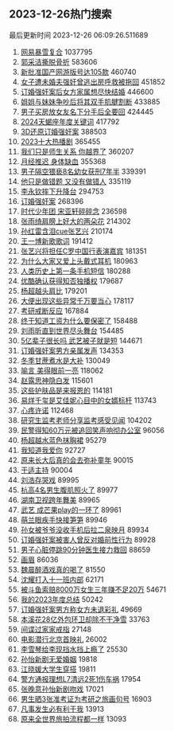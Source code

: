 ## 2023-12-26热门搜索 
最后更新时间 2023-12-26 06:09:26.511689 
1. [网易暴雪复合](https://s.weibo.com/weibo?q=%23%E7%BD%91%E6%98%93%E6%9A%B4%E9%9B%AA%E5%A4%8D%E5%90%88%23&t=31&band_rank=1&Refer=top) 1037795
1. [郭采洁撕脱骨折](https://s.weibo.com/weibo?q=%23%E9%83%AD%E9%87%87%E6%B4%81%E6%92%95%E8%84%B1%E9%AA%A8%E6%8A%98%23&t=31&band_rank=2&Refer=top) 583606
1. [新批准国产网游版号达105款](https://s.weibo.com/weibo?q=%23%E6%96%B0%E6%89%B9%E5%87%86%E5%9B%BD%E4%BA%A7%E7%BD%91%E6%B8%B8%E7%89%88%E5%8F%B7%E8%BE%BE105%E6%AC%BE%23&t=31&band_rank=3&Refer=top) 460740
1. [女子遭未婚夫强奸曾逃出房呼救被拖回](https://s.weibo.com/weibo?q=%23%E5%A5%B3%E5%AD%90%E9%81%AD%E6%9C%AA%E5%A9%9A%E5%A4%AB%E5%BC%BA%E5%A5%B8%E6%9B%BE%E9%80%83%E5%87%BA%E6%88%BF%E5%91%BC%E6%95%91%E8%A2%AB%E6%8B%96%E5%9B%9E%23&t=31&band_rank=4&Refer=top) 451852
1. [订婚强奸案后女方家属想尽快结婚](https://s.weibo.com/weibo?q=%23%E8%AE%A2%E5%A9%9A%E5%BC%BA%E5%A5%B8%E6%A1%88%E5%90%8E%E5%A5%B3%E6%96%B9%E5%AE%B6%E5%B1%9E%E6%83%B3%E5%B0%BD%E5%BF%AB%E7%BB%93%E5%A9%9A%23&t=31&band_rank=5&Refer=top) 446600
1. [姐姐与妹妹争吵后将其双手肌腱割断](https://s.weibo.com/weibo?q=%23%E5%A7%90%E5%A7%90%E4%B8%8E%E5%A6%B9%E5%A6%B9%E4%BA%89%E5%90%B5%E5%90%8E%E5%B0%86%E5%85%B6%E5%8F%8C%E6%89%8B%E8%82%8C%E8%85%B1%E5%89%B2%E6%96%AD%23&t=31&band_rank=6&Refer=top) 433885
1. [男子买房放女友名下分手后全要回](https://s.weibo.com/weibo?q=%23%E7%94%B7%E5%AD%90%E4%B9%B0%E6%88%BF%E6%94%BE%E5%A5%B3%E5%8F%8B%E5%90%8D%E4%B8%8B%E5%88%86%E6%89%8B%E5%90%8E%E5%85%A8%E8%A6%81%E5%9B%9E%23&t=31&band_rank=7&Refer=top) 424445
1. [2024天蝎座年度关键词](https://s.weibo.com/weibo?q=2024%E5%A4%A9%E8%9D%8E%E5%BA%A7%E5%B9%B4%E5%BA%A6%E5%85%B3%E9%94%AE%E8%AF%8D&t=31&band_rank=8&Refer=top) 417792
1. [3D还原订婚强奸案](https://s.weibo.com/weibo?q=%233D%E8%BF%98%E5%8E%9F%E8%AE%A2%E5%A9%9A%E5%BC%BA%E5%A5%B8%E6%A1%88%23&t=31&band_rank=9&Refer=top) 388503
1. [2023十大热播剧](https://s.weibo.com/weibo?q=%232023%E5%8D%81%E5%A4%A7%E7%83%AD%E6%92%AD%E5%89%A7%23&t=31&band_rank=10&Refer=top) 365455
1. [我们只是师生关系 你越界了](https://s.weibo.com/weibo?q=%E6%88%91%E4%BB%AC%E5%8F%AA%E6%98%AF%E5%B8%88%E7%94%9F%E5%85%B3%E7%B3%BB%20%E4%BD%A0%E8%B6%8A%E7%95%8C%E4%BA%86&t=31&band_rank=11&Refer=top) 360207
1. [月经推迟 身体缺血](https://s.weibo.com/weibo?q=%E6%9C%88%E7%BB%8F%E6%8E%A8%E8%BF%9F%20%E8%BA%AB%E4%BD%93%E7%BC%BA%E8%A1%80&t=31&band_rank=12&Refer=top) 355368
1. [男子隔空猥亵8名幼女获刑7年半](https://s.weibo.com/weibo?q=%23%E7%94%B7%E5%AD%90%E9%9A%94%E7%A9%BA%E7%8C%A5%E4%BA%B58%E5%90%8D%E5%B9%BC%E5%A5%B3%E8%8E%B7%E5%88%917%E5%B9%B4%E5%8D%8A%23&t=31&band_rank=13&Refer=top) 339391
1. [他只是做错题 又没有做错人](https://s.weibo.com/weibo?q=%E4%BB%96%E5%8F%AA%E6%98%AF%E5%81%9A%E9%94%99%E9%A2%98%20%E5%8F%88%E6%B2%A1%E6%9C%89%E5%81%9A%E9%94%99%E4%BA%BA&t=31&band_rank=15&Refer=top) 335119
1. [李永钦摔下升降台](https://s.weibo.com/weibo?q=%23%E6%9D%8E%E6%B0%B8%E9%92%A6%E6%91%94%E4%B8%8B%E5%8D%87%E9%99%8D%E5%8F%B0%23&t=31&band_rank=14&Refer=top) 294753
1. [订婚强奸案](https://s.weibo.com/weibo?q=%E8%AE%A2%E5%A9%9A%E5%BC%BA%E5%A5%B8%E6%A1%88&t=31&band_rank=16&Refer=top) 268396
1. [时代少年团 宋亚轩碎碎念](https://s.weibo.com/weibo?q=%E6%97%B6%E4%BB%A3%E5%B0%91%E5%B9%B4%E5%9B%A2%20%E5%AE%8B%E4%BA%9A%E8%BD%A9%E7%A2%8E%E7%A2%8E%E5%BF%B5&t=31&band_rank=17&Refer=top) 236598
1. [张雨绮肩膀上好大的两朵花](https://s.weibo.com/weibo?q=%23%E5%BC%A0%E9%9B%A8%E7%BB%AE%E8%82%A9%E8%86%80%E4%B8%8A%E5%A5%BD%E5%A4%A7%E7%9A%84%E4%B8%A4%E6%9C%B5%E8%8A%B1%23&t=31&band_rank=38&Refer=top) 214302
1. [孙红雷含泪cue张艺兴](https://s.weibo.com/weibo?q=%23%E5%AD%99%E7%BA%A2%E9%9B%B7%E5%90%AB%E6%B3%AAcue%E5%BC%A0%E8%89%BA%E5%85%B4%23&t=31&band_rank=18&Refer=top) 210174
1. [王一博新歌歌词](https://s.weibo.com/weibo?q=%23%E7%8E%8B%E4%B8%80%E5%8D%9A%E6%96%B0%E6%AD%8C%E6%AD%8C%E8%AF%8D%23&t=31&band_rank=18&Refer=top) 191412
1. [张艺兴将担任C罗中国行表演嘉宾](https://s.weibo.com/weibo?q=%23%E5%BC%A0%E8%89%BA%E5%85%B4%E5%B0%86%E6%8B%85%E4%BB%BBC%E7%BD%97%E4%B8%AD%E5%9B%BD%E8%A1%8C%E8%A1%A8%E6%BC%94%E5%98%89%E5%AE%BE%23&t=31&band_rank=24&Refer=top) 181351
1. [为什么大家又爱上头戴式耳机](https://s.weibo.com/weibo?q=%E4%B8%BA%E4%BB%80%E4%B9%88%E5%A4%A7%E5%AE%B6%E5%8F%88%E7%88%B1%E4%B8%8A%E5%A4%B4%E6%88%B4%E5%BC%8F%E8%80%B3%E6%9C%BA&t=31&band_rank=23&Refer=top) 180963
1. [人类历史上第一条手机短信](https://s.weibo.com/weibo?q=%E4%BA%BA%E7%B1%BB%E5%8E%86%E5%8F%B2%E4%B8%8A%E7%AC%AC%E4%B8%80%E6%9D%A1%E6%89%8B%E6%9C%BA%E7%9F%AD%E4%BF%A1&t=31&band_rank=19&Refer=top) 180288
1. [优酷确认获得知否独播权](https://s.weibo.com/weibo?q=%23%E4%BC%98%E9%85%B7%E7%A1%AE%E8%AE%A4%E8%8E%B7%E5%BE%97%E7%9F%A5%E5%90%A6%E7%8B%AC%E6%92%AD%E6%9D%83%23&t=31&band_rank=20&Refer=top) 179687
1. [杨超越头肩比](https://s.weibo.com/weibo?q=%23%E6%9D%A8%E8%B6%85%E8%B6%8A%E5%A4%B4%E8%82%A9%E6%AF%94%23&t=31&band_rank=21&Refer=top) 179201
1. [大便出现这些异常千万要当心](https://s.weibo.com/weibo?q=%23%E5%A4%A7%E4%BE%BF%E5%87%BA%E7%8E%B0%E8%BF%99%E4%BA%9B%E5%BC%82%E5%B8%B8%E5%8D%83%E4%B8%87%E8%A6%81%E5%BD%93%E5%BF%83%23&t=31&band_rank=22&Refer=top) 178117
1. [考研戒断反应](https://s.weibo.com/weibo?q=%E8%80%83%E7%A0%94%E6%88%92%E6%96%AD%E5%8F%8D%E5%BA%94&t=31&band_rank=25&Refer=top) 167884
1. [终于知道工资为什么要保密了](https://s.weibo.com/weibo?q=%E7%BB%88%E4%BA%8E%E7%9F%A5%E9%81%93%E5%B7%A5%E8%B5%84%E4%B8%BA%E4%BB%80%E4%B9%88%E8%A6%81%E4%BF%9D%E5%AF%86%E4%BA%86&t=31&band_rank=26&Refer=top) 158488
1. [刘雨昕直到世界尽头舞台](https://s.weibo.com/weibo?q=%E5%88%98%E9%9B%A8%E6%98%95%E7%9B%B4%E5%88%B0%E4%B8%96%E7%95%8C%E5%B0%BD%E5%A4%B4%E8%88%9E%E5%8F%B0&t=31&band_rank=27&Refer=top) 154485
1. [5亿辈子很长吗 武艺被子就是短](https://s.weibo.com/weibo?q=5%E4%BA%BF%E8%BE%88%E5%AD%90%E5%BE%88%E9%95%BF%E5%90%97%20%E6%AD%A6%E8%89%BA%E8%A2%AB%E5%AD%90%E5%B0%B1%E6%98%AF%E7%9F%AD&t=31&band_rank=28&Refer=top) 144671
1. [订婚强奸案男方亲属发声](https://s.weibo.com/weibo?q=%23%E8%AE%A2%E5%A9%9A%E5%BC%BA%E5%A5%B8%E6%A1%88%E7%94%B7%E6%96%B9%E4%BA%B2%E5%B1%9E%E5%8F%91%E5%A3%B0%23&t=31&band_rank=29&Refer=top) 134353
1. [冬季甘蔗煮水是大补](https://s.weibo.com/weibo?q=%E5%86%AC%E5%AD%A3%E7%94%98%E8%94%97%E7%85%AE%E6%B0%B4%E6%98%AF%E5%A4%A7%E8%A1%A5&t=31&band_rank=30&Refer=top) 130049
1. [喻言 美得眼前一亮](https://s.weibo.com/weibo?q=%E5%96%BB%E8%A8%80%20%E7%BE%8E%E5%BE%97%E7%9C%BC%E5%89%8D%E4%B8%80%E4%BA%AE&t=31&band_rank=31&Refer=top) 118062
1. [赵露思神隐白发](https://s.weibo.com/weibo?q=%23%E8%B5%B5%E9%9C%B2%E6%80%9D%E7%A5%9E%E9%9A%90%E7%99%BD%E5%8F%91%23&t=31&band_rank=32&Refer=top) 115601
1. [这些护肤品是来报恩的](https://s.weibo.com/weibo?q=%23%E8%BF%99%E4%BA%9B%E6%8A%A4%E8%82%A4%E5%93%81%E6%98%AF%E6%9D%A5%E6%8A%A5%E6%81%A9%E7%9A%84%23&t=31&band_rank=33&Refer=top) 114181
1. [易烊千玺是艾佳妮心目中的女婿标杆](https://s.weibo.com/weibo?q=%23%E6%98%93%E7%83%8A%E5%8D%83%E7%8E%BA%E6%98%AF%E8%89%BE%E4%BD%B3%E5%A6%AE%E5%BF%83%E7%9B%AE%E4%B8%AD%E7%9A%84%E5%A5%B3%E5%A9%BF%E6%A0%87%E6%9D%86%23&t=31&band_rank=34&Refer=top) 113743
1. [心疼许诺](https://s.weibo.com/weibo?q=%E5%BF%83%E7%96%BC%E8%AE%B8%E8%AF%BA&t=31&band_rank=35&Refer=top) 112468
1. [研究生监考老师分享监考感受见闻](https://s.weibo.com/weibo?q=%23%E7%A0%94%E7%A9%B6%E7%94%9F%E7%9B%91%E8%80%83%E8%80%81%E5%B8%88%E5%88%86%E4%BA%AB%E7%9B%91%E8%80%83%E6%84%9F%E5%8F%97%E8%A7%81%E9%97%BB%23&t=31&band_rank=36&Refer=top) 104202
1. [民警得知60万元被追回笑声响彻办公室](https://s.weibo.com/weibo?q=%23%E6%B0%91%E8%AD%A6%E5%BE%97%E7%9F%A560%E4%B8%87%E5%85%83%E8%A2%AB%E8%BF%BD%E5%9B%9E%E7%AC%91%E5%A3%B0%E5%93%8D%E5%BD%BB%E5%8A%9E%E5%85%AC%E5%AE%A4%23&t=31&band_rank=37&Refer=top) 96056
1. [杨超越水蓝色抹胸裙](https://s.weibo.com/weibo?q=%23%E6%9D%A8%E8%B6%85%E8%B6%8A%E6%B0%B4%E8%93%9D%E8%89%B2%E6%8A%B9%E8%83%B8%E8%A3%99%23&t=31&band_rank=45&Refer=top) 95279
1. [我知道我爱你](https://s.weibo.com/weibo?q=%E6%88%91%E7%9F%A5%E9%81%93%E6%88%91%E7%88%B1%E4%BD%A0&t=31&band_rank=39&Refer=top) 92727
1. [原来长大后真的会去弥补童年](https://s.weibo.com/weibo?q=%23%E5%8E%9F%E6%9D%A5%E9%95%BF%E5%A4%A7%E5%90%8E%E7%9C%9F%E7%9A%84%E4%BC%9A%E5%8E%BB%E5%BC%A5%E8%A1%A5%E7%AB%A5%E5%B9%B4%23&t=31&band_rank=47&Refer=top) 90015
1. [于适主持](https://s.weibo.com/weibo?q=%E4%BA%8E%E9%80%82%E4%B8%BB%E6%8C%81&t=31&band_rank=44&Refer=top) 90004
1. [刘浩存哭戏](https://s.weibo.com/weibo?q=%E5%88%98%E6%B5%A9%E5%AD%98%E5%93%AD%E6%88%8F&t=31&band_rank=43&Refer=top) 89995
1. [杭高4名男生腹肌照火了](https://s.weibo.com/weibo?q=%23%E6%9D%AD%E9%AB%984%E5%90%8D%E7%94%B7%E7%94%9F%E8%85%B9%E8%82%8C%E7%85%A7%E7%81%AB%E4%BA%86%23&t=31&band_rank=49&Refer=top) 89977
1. [湖南卫视跨年舞美](https://s.weibo.com/weibo?q=%E6%B9%96%E5%8D%97%E5%8D%AB%E8%A7%86%E8%B7%A8%E5%B9%B4%E8%88%9E%E7%BE%8E&t=31&band_rank=40&Refer=top) 89965
1. [武艺 成芒果play的一环了](https://s.weibo.com/weibo?q=%E6%AD%A6%E8%89%BA%20%E6%88%90%E8%8A%92%E6%9E%9Cplay%E7%9A%84%E4%B8%80%E7%8E%AF%E4%BA%86&t=31&band_rank=42&Refer=top) 89961
1. [萌兰眼疾手快接笋笋](https://s.weibo.com/weibo?q=%23%E8%90%8C%E5%85%B0%E7%9C%BC%E7%96%BE%E6%89%8B%E5%BF%AB%E6%8E%A5%E7%AC%8B%E7%AC%8B%23&t=31&band_rank=46&Refer=top) 89946
1. [孙女被爷爷没收手机后拉二泉映月](https://s.weibo.com/weibo?q=%E5%AD%99%E5%A5%B3%E8%A2%AB%E7%88%B7%E7%88%B7%E6%B2%A1%E6%94%B6%E6%89%8B%E6%9C%BA%E5%90%8E%E6%8B%89%E4%BA%8C%E6%B3%89%E6%98%A0%E6%9C%88&t=31&band_rank=48&Refer=top) 89934
1. [订婚强奸案被害人曾反对婚前性行为](https://s.weibo.com/weibo?q=%23%E8%AE%A2%E5%A9%9A%E5%BC%BA%E5%A5%B8%E6%A1%88%E8%A2%AB%E5%AE%B3%E4%BA%BA%E6%9B%BE%E5%8F%8D%E5%AF%B9%E5%A9%9A%E5%89%8D%E6%80%A7%E8%A1%8C%E4%B8%BA%23&t=31&band_rank=48&Refer=top) 89928
1. [男子心脏停跳90分钟医生接力救回](https://s.weibo.com/weibo?q=%23%E7%94%B7%E5%AD%90%E5%BF%83%E8%84%8F%E5%81%9C%E8%B7%B390%E5%88%86%E9%92%9F%E5%8C%BB%E7%94%9F%E6%8E%A5%E5%8A%9B%E6%95%91%E5%9B%9E%23&t=31&band_rank=41&Refer=top) 88659
1. [画眉](https://s.weibo.com/weibo?q=%E7%94%BB%E7%9C%89&t=31&band_rank=50&Refer=top) 86036
1. [魏晨醉酒戏真的喝了](https://s.weibo.com/weibo?q=%23%E9%AD%8F%E6%99%A8%E9%86%89%E9%85%92%E6%88%8F%E7%9C%9F%E7%9A%84%E5%96%9D%E4%BA%86%23&t=31&band_rank=47&Refer=top) 81550
1. [沈耀打入十一班内部](https://s.weibo.com/weibo?q=%E6%B2%88%E8%80%80%E6%89%93%E5%85%A5%E5%8D%81%E4%B8%80%E7%8F%AD%E5%86%85%E9%83%A8&t=31&band_rank=44&Refer=top) 62171
1. [被斗鱼索赔8000万女生三年赚不足20万](https://s.weibo.com/weibo?q=%23%E8%A2%AB%E6%96%97%E9%B1%BC%E7%B4%A2%E8%B5%948000%E4%B8%87%E5%A5%B3%E7%94%9F%E4%B8%89%E5%B9%B4%E8%B5%9A%E4%B8%8D%E8%B6%B320%E4%B8%87%23&t=31&band_rank=39&Refer=top) 54671
1. [我的2023年度总结](https://s.weibo.com/weibo?q=%E6%88%91%E7%9A%842023%E5%B9%B4%E5%BA%A6%E6%80%BB%E7%BB%93&t=31&band_rank=27&Refer=top) 50242
1. [订婚强奸案男方称女方未退彩礼](https://s.weibo.com/weibo?q=%23%E8%AE%A2%E5%A9%9A%E5%BC%BA%E5%A5%B8%E6%A1%88%E7%94%B7%E6%96%B9%E7%A7%B0%E5%A5%B3%E6%96%B9%E6%9C%AA%E9%80%80%E5%BD%A9%E7%A4%BC%23&t=31&band_rank=40&Refer=top) 49669
1. [本溪花28亿外包环卫却除不干净雪](https://s.weibo.com/weibo?q=%23%E6%9C%AC%E6%BA%AA%E8%8A%B128%E4%BA%BF%E5%A4%96%E5%8C%85%E7%8E%AF%E5%8D%AB%E5%8D%B4%E9%99%A4%E4%B8%8D%E5%B9%B2%E5%87%80%E9%9B%AA%23&t=31&band_rank=31&Refer=top) 33763
1. [间谍过家家戒指](https://s.weibo.com/weibo?q=%23%E9%97%B4%E8%B0%8D%E8%BF%87%E5%AE%B6%E5%AE%B6%E6%88%92%E6%8C%87%23&t=31&band_rank=42&Refer=top) 27148
1. [电影潜行北京首映礼](https://s.weibo.com/weibo?q=%23%E7%94%B5%E5%BD%B1%E6%BD%9C%E8%A1%8C%E5%8C%97%E4%BA%AC%E9%A6%96%E6%98%A0%E7%A4%BC%23&t=31&band_rank=49&Refer=top) 26002
1. [李雪琴给李现挡水挡上瘾了](https://s.weibo.com/weibo?q=%23%E6%9D%8E%E9%9B%AA%E7%90%B4%E7%BB%99%E6%9D%8E%E7%8E%B0%E6%8C%A1%E6%B0%B4%E6%8C%A1%E4%B8%8A%E7%98%BE%E4%BA%86%23&t=31&band_rank=46&Refer=top) 25530
1. [孙怡新剧无爱婚姻](https://s.weibo.com/weibo?q=%23%E5%AD%99%E6%80%A1%E6%96%B0%E5%89%A7%E6%97%A0%E7%88%B1%E5%A9%9A%E5%A7%BB%23&t=31&band_rank=46&Refer=top) 19818
1. [江晓媛大学生穿搭](https://s.weibo.com/weibo?q=%E6%B1%9F%E6%99%93%E5%AA%9B%E5%A4%A7%E5%AD%A6%E7%94%9F%E7%A9%BF%E6%90%AD&t=31&band_rank=46&Refer=top) 19811
1. [警方通报理想L7清远2死1伤车祸](https://s.weibo.com/weibo?q=%23%E8%AD%A6%E6%96%B9%E9%80%9A%E6%8A%A5%E7%90%86%E6%83%B3L7%E6%B8%85%E8%BF%9C2%E6%AD%BB1%E4%BC%A4%E8%BD%A6%E7%A5%B8%23&t=31&band_rank=31&Refer=top) 17954
1. [张晚意孙怡新剧吻戏](https://s.weibo.com/weibo?q=%23%E5%BC%A0%E6%99%9A%E6%84%8F%E5%AD%99%E6%80%A1%E6%96%B0%E5%89%A7%E5%90%BB%E6%88%8F%23&t=31&band_rank=44&Refer=top) 17021
1. [男生晒3张准考证为考研之旅画句号](https://s.weibo.com/weibo?q=%23%E7%94%B7%E7%94%9F%E6%99%923%E5%BC%A0%E5%87%86%E8%80%83%E8%AF%81%E4%B8%BA%E8%80%83%E7%A0%94%E4%B9%8B%E6%97%85%E7%94%BB%E5%8F%A5%E5%8F%B7%23&t=31&band_rank=33&Refer=top) 16903
1. [凡事发生必有利于我](https://s.weibo.com/weibo?q=%E5%87%A1%E4%BA%8B%E5%8F%91%E7%94%9F%E5%BF%85%E6%9C%89%E5%88%A9%E4%BA%8E%E6%88%91&t=31&band_rank=49&Refer=top) 13913
1. [原来全世界旅拍流程都一样](https://s.weibo.com/weibo?q=%E5%8E%9F%E6%9D%A5%E5%85%A8%E4%B8%96%E7%95%8C%E6%97%85%E6%8B%8D%E6%B5%81%E7%A8%8B%E9%83%BD%E4%B8%80%E6%A0%B7&t=31&band_rank=48&Refer=top) 13093

